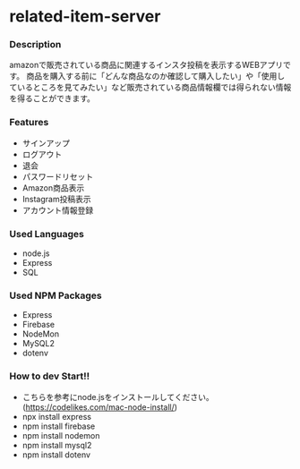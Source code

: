 # related-item-server
### Description
amazonで販売されている商品に関連するインスタ投稿を表示するWEBアプリです。
商品を購入する前に「どんな商品なのか確認して購入したい」や「使用しているところを見てみたい」など販売されている商品情報欄では得られない情報を得ることができます。

### Features
- サインアップ
- ログアウト
- 退会
- パスワードリセット
- Amazon商品表示
- Instagram投稿表示
- アカウント情報登録

### Used Languages
- node.js
- Express
- SQL

### Used NPM Packages 
- Express
- Firebase
- NodeMon
- MySQL2
- dotenv

### How to dev Start!!
- こちらを参考にnode.jsをインストールしてください。(https://codelikes.com/mac-node-install/)
- npx install express
- npm install firebase
- npm install nodemon
- npm install mysql2
- npm install dotenv
